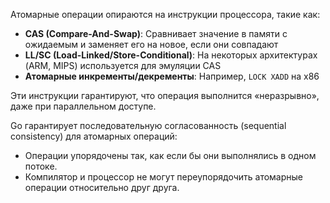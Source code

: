 Атомарные операции опираются на инструкции процессора, такие как:

- **CAS (Compare-And-Swap)**: Сравнивает значение в памяти с ожидаемым и заменяет его на новое, если они совпадают
- **LL/SC (Load-Linked/Store-Conditional)**: На некоторых архитектурах (ARM, MIPS) используется для эмуляции CAS
- **Атомарные инкременты/декременты**: Например, `LOCK XADD` на x86

Эти инструкции гарантируют, что операция выполнится «неразрывно», даже при параллельном доступе.

Go гарантирует последовательную согласованность (sequential consistency) для атомарных операций:
- Операции упорядочены так, как если бы они выполнялись в одном потоке.
- Компилятор и процессор не могут переупорядочить атомарные операции относительно друг друга.